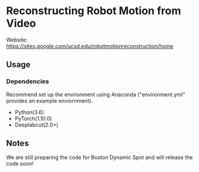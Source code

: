 # Reconstructing Robot Motion from Video

Website: https://sites.google.com/ucsd.edu/robotmotionreconstruction/home

## Usage

### Dependencies
Recommend set up the environment using Anaconda ("environment.yml" provides an example enviornment).

- Python(3.6)
- PyTorch(1.10.0)
- Deeplabcut(2.0+)



## Notes

We are still preparing the code for Boston Dynamic Spot and will release the code soon!
